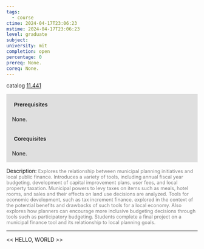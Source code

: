 ```yaml
---
tags:
  - course
ctime: 2024-04-17T23:06:23
mstime: 2024-04-17T23:06:23
level: graduate
subject: 
university: mit
completion: open
percentage: 0
prereq: None.
coreq: None.
---
```


catalog [11.441](http://student.mit.edu/catalog/m11c.html#11.441)

<span style="display: block; padding: 15px; background-color: rgb(100, 100, 100, 0.2);"><font id="m_prereq581_0" style="display: block; font-family: Arial, sans-serif; font-weight: bold; padding: 5px">Prerequisites</font><br><span id="prereq581_0">None.</span></span>
<span style="display: block; padding: 15px; background-color: rgb(100, 100, 100, 0.2);"><font id="m_coreq581_0" style="display: block; font-family: Arial, sans-serif; font-weight: bold; padding: 5px">Corequisites</font><br><span id="coreq581_0">None.</span></span>

<font style="">Description:</font>
<font style="color: grey; font-size: 0.8rem;">Explores the relationship between municipal planning initiatives and local public finance. Introduces a variety of tools, including annual fiscal year budgeting, development of capital improvement plans, user fees, and local property taxation. Municipal powers to levy taxes on items such as meals, hotel rooms, and sales and their effects on land use decisions are analyzed. Tools for economic development, such as tax increment finance, explored in the context of the potential benefits and drawbacks of such tools for a local economy. Also explores how planners can encourage more inclusive budgeting decisions through tools such as participatory budgeting. Students complete a final project on a municipal finance tool and its relationship to local planning goals.</font>



---

<< HELLO, WORLD >>
